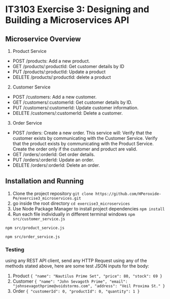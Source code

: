 # IT3103 Exercise 3: Designing and Building a Microservices API 
## Microservice Overview
1. Product Service 
- POST /products: Add a new product.
- GET /products/:productId: Get customer details by ID
- PUT /products/:productId: Update a product
- DELETE /products/:productId: delete a product
2. Customer Service
- POST /customers: Add a new customer.
- GET /customers/:customerId: Get customer details by ID.
- PUT /customers/:customerId: Update customer information.
- DELETE /customers/:customerId: Delete a customer.
3. Order Service
- POST /orders: Create a new order. This service will:
Verify that the customer exists by communicating with the Customer Service.
Verify that the product exists by communicating with the Product Service.
Create the order only if the customer and product are valid.
- GET /orders/:orderId: Get order details.
- PUT /orders/:orderId: Update an order.
- DELETE /orders/:orderId: Delete an order.
## Installation and Running
1. Clone the project repository
`git clone https://github.com/HPeroxide-Pe/exercise3_microservices.git`
2. go inside the root directory
`cd exercise3_microservices`
3. Use Node Package Manager to install project dependencies
`npm install`
4. Run each file individually in different terminal windows
`npm src/customer_service.js`

`npm src/product_service.js`

`npm src/order_service.js`
### Testing
using any REST API client, send any HTTP Request using any of the methods stated above, here are some test JSON inputs for the body:
1. Product
`{
	"name": "Nautilus Prime Set",
	"price": 80,
	"stock": 69
}`
2. Customer
`{
	"name": "John Sevagoth Prime",
	"email": "johnsevagothprime@voidstorms.com",
	"address": "Veil Proxima St."
}`
3. Order
`{
  "customerId": 0,
  "productId": 0,
  "quantity": 1
}`
